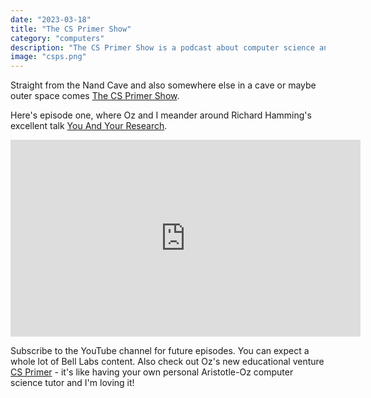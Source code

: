 ```yaml
---
date: "2023-03-18"
title: "The CS Primer Show"
category: "computers"
description: "The CS Primer Show is a podcast about computer science and computer science education by Oz Nova and Charlie Harrington"
image: "csps.png"
---
```


Straight from the Nand Cave and also somewhere else in a cave or maybe outer space comes [The CS Primer Show](https://www.youtube.com/@cs_primer). 

Here's episode one, where Oz and I meander around Richard Hamming's excellent talk [You And Your Research](https://www.cs.virginia.edu/~robins/YouAndYourResearch.html).

<iframe width="560" height="315" src="https://www.youtube.com/embed/1rIYeTQkn_k" title="YouTube video player" frameborder="0" allow="accelerometer; autoplay; clipboard-write; encrypted-media; gyroscope; picture-in-picture; web-share" allowfullscreen></iframe>

Subscribe to the YouTube channel for future episodes. You can expect a whole lot of Bell Labs content. Also check out Oz's new educational venture [CS Primer](https://csprimer.com) - it's like having your own personal Aristotle-Oz computer science tutor and I'm loving it!